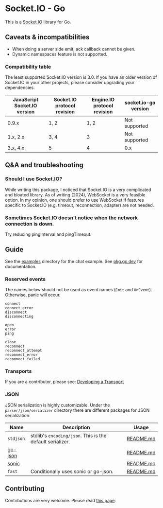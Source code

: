 # Socket.IO - Go

This is a [Socket.IO](https://socket.io) library for Go.

## Caveats & incompatibilities

- When doing a server side emit, ack callback cannot be given.
- Dynamic namespaces feature is not supported.

### Compatibility table

The least supported Socket.IO version is 3.0. If you have an older version of Socket.IO in your other projects, please consider upgrading your dependencies.

| JavaScript Socket.IO version | Socket.IO protocol revision | Engine.IO protocol revision | socket.io-go version |
| ---------------------------- | --------------------------- | --------------------------- | -------------------- |
| 0.9.x                        | 1, 2                        | 1, 2                        | Not supported        |
| 1.x, 2.x                     | 3, 4                        | 3                           | Not supported        |
| 3.x, 4.x                     | 5                           | 4                           | 0.x                  |

## Q&A and troubleshooting

### Should I use Socket.IO?

While writing this package, I noticed that Socket.IO is a very complicated and bloated library. As of writing (2024), WebSocket is a very feasible option. In my opinion, one should prefer to use WebSocket if features specific to Socket.IO (e.g. timeout, reconnection, adapter) are not needed.

### Sometimes Socket.IO doesn't notice when the network connection is down.

Try reducing pingInterval and pingTimeout.

## Guide

See the [examples](examples) directory for the chat example. See [pkg.go.dev](https://pkg.go.dev/github.com/hhuuson97/socket.io-go) for documentation.

### Reserved events

The names below should not be used as event names (`Emit` and `OnEvent`). Otherwise, panic will occur.

```
connect
connect_error
disconnect
disconnecting

open
error
ping

close
reconnect
reconnect_attempt
reconnect_error
reconnect_failed
```

### Transports

If you are a contributor, please see: [Developing a Transport](CONTRIBUTING.md#developing-a-transport)

### JSON

JSON serialization is highly customizable. Under the `parser/json/serializer` directory there are different packages for JSON serialization:

| Name                                        | Description                                               | Usage                                      |
| ------------------------------------------- | --------------------------------------------------------- | ------------------------------------------ |
| `stdjson`                                   | stdlib's `encoding/json`. This is the default serializer. | [README.md](parser/json/serializer/stdjson/README.md) |
| [go-json](https://github.com/goccy/go-json) |                                                           | [README.md](parser/json/serializer/go-json/README.md) |
| [sonic](https://github.com/bytedance/sonic) |                                                           | [README.md](parser/json/serializer/sonic/README.md)   |
| `fast`                                      | Conditionally uses sonic or go-json.                      | [README.md](parser/json/serializer/fast/README.md)    |

## Contributing

Contributions are very welcome. Please read [this page](CONTRIBUTING.md).
